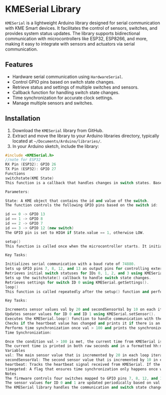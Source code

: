 # KMESerial Library

`KMESerial` is a lightweight Arduino library designed for serial communication with KME Smart devices. It facilitates the control of sensors, switches, and provides system status updates. The library supports bidirectional communication with microcontrollers like ESP32, ESP8266, and more, making it easy to integrate with sensors and actuators via serial communication.

## Features

- Hardware serial communication using `HardwareSerial`.
- Control GPIO pins based on switch state changes.
- Retrieve status and settings of multiple switches and sensors.
- Callback function for handling switch state changes.
- Time synchronization for accurate clock settings.
- Manage multiple sensors and switches.

## Installation

1. Download the `KMESerial` library from GitHub.
2. Extract and move the library to your Arduino libraries directory, typically located at `~/Documents/Arduino/libraries/`.
3. In your Arduino sketch, include the library:

```cpp
#include <KMESerial.h>
//note for ESP32
RX Pin (ESP32): GPIO 26
TX Pin (ESP32): GPIO 27
Functions
switchstate(KME State)
This function is a callback that handles changes in switch states. Based on the State.id, it maps to a corresponding GPIO pin. When the switch is turned ON or OFF, the function updates the GPIO pin output to HIGH or LOW and sends the updated switch state back through the KMESerial library.

Parameters:

State: A KME object that contains the id and value of the switch.
The function controls the following GPIO pins based on the switch id:

id == 0 -> GPIO 13
id == 1 -> GPIO 8
id == 2 -> GPIO 7
id == 3 -> GPIO 12 (new switch)
The GPIO pin is set to HIGH if State.value == 1, otherwise LOW.

setup()
This function is called once when the microcontroller starts. It initializes serial communication, sets GPIO pins as outputs, prepares communication through the KMESerial library, retrieves switch statuses, and sets up a callback to handle switch state changes.

Key Tasks:

Initializes serial communication with a baud rate of 74880.
Sets up GPIO pins 7, 8, 12, and 13 as output pins for controlling external components.
Retrieves initial switch statuses for IDs 0, 1, 2, and 3 using KMESerial.getStatus().
Sets up the switchstate() callback to handle switch state changes.
Retrieves settings for switch ID 0 using KMESerial.getSettings().
loop()
This function is called repeatedly after the setup() function and performs the following tasks:

Key Tasks:

Increments sensor values val by 20 and secondSensorVal by 10 on each iteration.
Updates sensor values for ID 0 and ID 1 using KMESerial.setSensor().
Executes the KMESerial.loop() function to handle communication with the KMESerial library.
Checks if the heartbeat value has changed and prints it if there is an update.
Performs time synchronization once val > 100 and prints the synchronized time in both raw and formatted formats.
Time Synchronization:

Once the condition val > 100 is met, the current time from KMESerial is retrieved and set using the setTime() function.
The current time is printed in both raw seconds and in a formatted hh:mm:ss dd/mm/yyyy format.
Variables
val: The main sensor value that is incremented by 20 in each loop iteration.
secondSensorVal: The second sensor value that is incremented by 10 in each loop iteration.
heartbeat: Tracks the heartbeat signal received from KMESerial. If the heartbeat changes, it prints the new value.
timegeted: A flag that ensures time synchronization only happens once when val > 100.
Notes
The firmware controls four switches mapped to GPIO pins 7, 8, 12, and 13. Additional switches can be added by extending the switchstate() function.
The sensor values for ID 0 and 1 are updated periodically based on val and secondSensorVal.
The KMESerial library handles the communication and switch state changes, and is also used for time synchronization.





